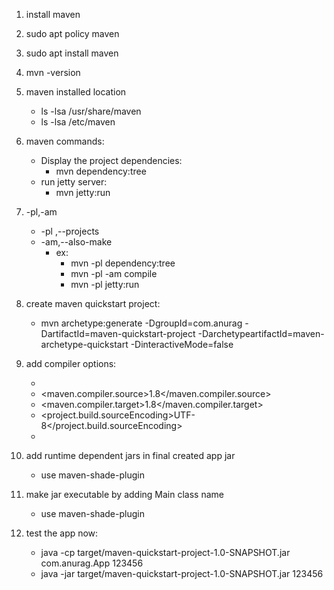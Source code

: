 1. install maven
2. sudo apt policy maven
3. sudo apt install maven
4. mvn -version
5. maven installed location
    * ls -lsa /usr/share/maven
    * ls -lsa /etc/maven

6. maven commands:
    * Display the project dependencies:
        * mvn dependency:tree
    * run jetty server:
        * mvn jetty:run

7. -pl,-am
    * -pl ,--projects
    * -am,--also-make
        * ex:
            * mvn -pl <module> dependency:tree
            * mvn -pl -am <module> compile
            * mvn -pl <module> jetty:run

8. create maven quickstart project:
    * mvn archetype:generate -DgroupId=com.anurag -DartifactId=maven-quickstart-project -DarchetypeartifactId=maven-archetype-quickstart -DinteractiveMode=false

9. add compiler options:
    * <properties>
    * <maven.compiler.source>1.8</maven.compiler.source>
    * <maven.compiler.target>1.8</maven.compiler.target>
    * <project.build.sourceEncoding>UTF-8</project.build.sourceEncoding>
    * </properties>
10. add runtime dependent jars in final created app jar
     * use maven-shade-plugin
11. make jar executable by adding Main class name
     * use maven-shade-plugin
12. test the app now:
     * java -cp target/maven-quickstart-project-1.0-SNAPSHOT.jar com.anurag.App 123456
     * java -jar target/maven-quickstart-project-1.0-SNAPSHOT.jar 123456